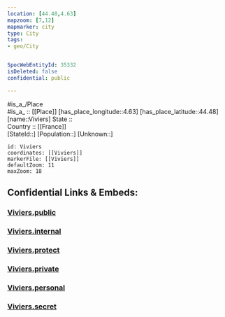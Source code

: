 ```yaml
---
location: [44.48,4.63] 
mapzoom: [7,12] 
mapmarker: city 
type: City
tags:
- geo/City


SpocWebEntityId: 35332
isDeleted: false
confidential: public

---
```

#is_a_/Place  
#is_a_ :: [[Place]] 
[has_place_longitude::4.63] 
[has_place_latitude::44.48] 
[name::Viviers] 
State ::  
Country :: [[France]]  
[StateId::] 
[Population::] 
[Unknown::] 


```leaflet
id: Viviers
coordinates: [[Viviers]] 
markerFile: [[Viviers]] 
defaultZoom: 11 
maxZoom: 18
```


## Confidential Links & Embeds: 

### [Viviers.public](/_public/\Earth\Continent\Europe\Europe~West\France\regions~France\Auvergne-Rhône-Alpes\departments~Auvergne-Rhône-Alpes\Ardèche\communes~Ardèche\Privas\cities~PrivasViviers.public.md) 

### [Viviers.internal](/_internal/\Earth\Continent\Europe\Europe~West\France\regions~France\Auvergne-Rhône-Alpes\departments~Auvergne-Rhône-Alpes\Ardèche\communes~Ardèche\Privas\cities~PrivasViviers.internal.md) 

### [Viviers.protect](/_protect/\Earth\Continent\Europe\Europe~West\France\regions~France\Auvergne-Rhône-Alpes\departments~Auvergne-Rhône-Alpes\Ardèche\communes~Ardèche\Privas\cities~PrivasViviers.protect.md) 

### [Viviers.private](/_private/\Earth\Continent\Europe\Europe~West\France\regions~France\Auvergne-Rhône-Alpes\departments~Auvergne-Rhône-Alpes\Ardèche\communes~Ardèche\Privas\cities~PrivasViviers.private.md) 

### [Viviers.personal](/_personal/\Earth\Continent\Europe\Europe~West\France\regions~France\Auvergne-Rhône-Alpes\departments~Auvergne-Rhône-Alpes\Ardèche\communes~Ardèche\Privas\cities~PrivasViviers.personal.md) 

### [Viviers.secret](/_secret/\Earth\Continent\Europe\Europe~West\France\regions~France\Auvergne-Rhône-Alpes\departments~Auvergne-Rhône-Alpes\Ardèche\communes~Ardèche\Privas\cities~PrivasViviers.secret.md)

